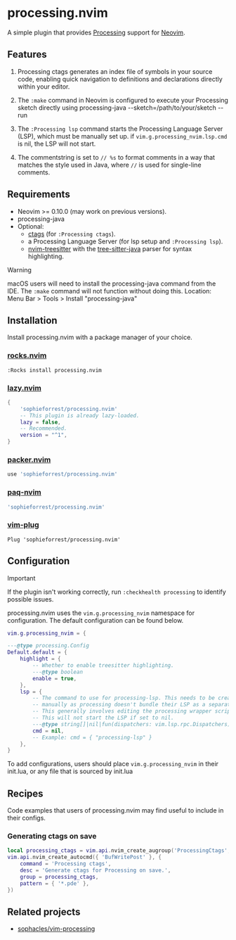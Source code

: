 # processing.nvim

A simple plugin that provides [Processing](https://processing.org/) support for [Neovim](https://neovim.io/).

## Features

1. Processing ctags generates an index file of symbols in your source code,
   enabling quick navigation to definitions and declarations directly within
   your editor.

2. The `:make` command in Neovim is configured to execute your Processing
   sketch directly using processing-java --sketch=/path/to/your/sketch --run

3. The `:Processing lsp` command starts the Processing Language Server (LSP),
   which must be manually set up. if `vim.g.processing_nvim.lsp.cmd` is nil,
   the LSP will not start.

4. The commentstring is set to `// %s` to format comments in a way that matches
   the style used in Java, where `//` is used for single-line comments.

## Requirements

- Neovim >= 0.10.0 (may work on previous versions).
- processing-java
- Optional:
  - [ctags](https://github.com/universal-ctags/ctags) (for `:Processing ctags`).
  - a Processing Language Server (for lsp setup and `:Processing lsp`).
  - [nvim-treesitter](https://github.com/nvim-treesitter/nvim-treesitter) with
    the [tree-sitter-java](https://github.com/tree-sitter/tree-sitter-java)
    parser for syntax highlighting.

> [!warning]
> macOS users will need to install the processing-java command from the IDE.
> The `:make` command will not function without doing this.
> Location: Menu Bar > Tools > Install "processing-java"

## Installation

Install processing.nvim with a package manager of your choice.

### [rocks.nvim](https://github.com/nvim-neorocks/rocks.nvim)

```vim
:Rocks install processing.nvim
```

### [lazy.nvim](https://github.com/folke/lazy.nvim)

```lua
{
    'sophieforrest/processing.nvim'
    -- This plugin is already lazy-loaded.
    lazy = false,
    -- Recommended.
    version = "^1",
}
```

### [packer.nvim](https://github.com/wbthomason/packer.nvim)

```lua
use 'sophieforrest/processing.nvim'
```

### [paq-nvim](https://github.com/savq/paq-nvim)

```lua
'sophieforrest/processing.nvim'
```

### [vim-plug](https://github.com/junegunn/vim-plug)

```vim
Plug 'sophieforrest/processing.nvim'
```

## Configuration

> [!important]
> If the plugin isn't working correctly, run `:checkhealth processing` to
> identify possible issues.

processing.nvim uses the `vim.g.processing_nvim` namespace for configuration.
The default configuration can be found below.

```lua
vim.g.processing_nvim = {

---@type processing.Config
Default.default = {
    highlight = {
        -- Whether to enable treesitter highlighting.
        ---@type boolean
        enable = true,
    },
    lsp = {
        -- The command to use for processing-lsp. This needs to be created
        -- manually as processing doesn't bundle their LSP as a separate package.
        -- This generally involves editing the processing wrapper script.
        -- This will not start the LSP if set to nil.
        ---@type string[]|nil|fun(dispatchers: vim.lsp.rpc.Dispatchers): vim.lsp.rpc.PublicClient
        cmd = nil,
        -- Example: cmd = { "processing-lsp" }
    },
}
```

To add configurations, users should place `vim.g.processing_nvim` in their
init.lua, or any file that is sourced by init.lua

## Recipes

Code examples that users of processing.nvim may find useful to include in their configs.

### Generating ctags on save

```lua
local processing_ctags = vim.api.nvim_create_augroup('ProcessingCtags', {})
vim.api.nvim_create_autocmd({ 'BufWritePost' }, {
    command = 'Processing ctags',
    desc = 'Generate ctags for Processing on save.',
    group = processing_ctags,
    pattern = { '*.pde' },
})
```

## Related projects

- [sophacles/vim-processing](https://github.com/sophacles/vim-processing)
